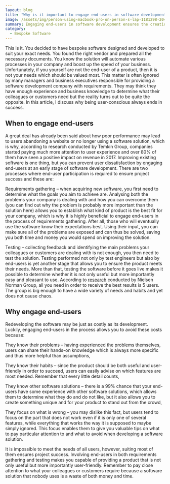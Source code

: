 ```yaml
---
layout: blog
title: "Why is it important to engage end-users in software development?"
image: /assets/img/person-using-macbook-pro-on-person-s-lap-1181298-2048x1367.jpg
summary: Engaging end-users in software development ensures the creation of user-friendly, effective solutions, avoiding costly redevelopments and meeting real user needs.
category:
  - Bespoke Software
---
```


This is it. You decided to have bespoke software designed and developed to suit your exact needs. You found the right vendor and prepared all the necessary documents. You know the solution will automate various processes in your company and boost up the speed of your business. Unfortunately, if you yourself are not the end-user of a product, then it is not your needs which should be valued most. This matter is often ignored by many managers and business executives responsible for providing a software development company with requirements. They may think they have enough experience and business knowledge to determine what their colleagues or customers need but the reality turns out to be quite the opposite. In this article, I discuss why being user-conscious always ends in success.

## When to engage end-users
A great deal has already been said about how poor performance may lead to users abandoning a website or no longer using a software solution, which is why, according to research conducted by Temkin Group, companies started paying much more attention to user experience and over 80% of them have seen a positive impact on revenue in 2017. Improving existing software is one thing, but you can prevent user dissatisfaction by engaging end-users at an early stage of software development. There are two processes where end-user participation is required to ensure project success and these are:

Requirements gathering – when acquiring new software, you first need to determine what the goals you aim to achieve are. Analysing both the problems your company is dealing with and how you can overcome them (you can find out why the problem is probably more important than the solution here) allows you to establish what kind of product is the best fit for your company, which is why it is highly beneficial to engage end-users in the process of requirements gathering. After all, those who will eventually use the software know their expectations best. Using their input, you can make sure all of the problems are exposed and can thus be solved, saving you both time and money you would spend on improving the solution.

Testing – collecting feedback and identifying the main problems your colleagues or customers are dealing with is not enough, you then need to test the solution. Testing performed not only by test engineers but also by end-users is yet another stage that allows you to ensure the product meets their needs. More than that, testing the software before it goes live makes it possible to determine whether it is not only useful but more importantly easy and pleasant to use. According to [research](https://www.nngroup.com/articles/why-you-only-need-to-test-with-5-users/) conducted by Nielsen Norman Group, all you need in order to receive the best results is 5 users. The group is big enough to have a wide variety of needs and habits and yet does not cause chaos.

## Why engage end-users
Redeveloping the software may be just as costly as its development. Luckily, engaging end-users in the process allows you to avoid these costs because:

They know their problems – having experienced the problems themselves, users can share their hands-on knowledge which is always more specific and thus more helpful than assumptions,

They know their habits – since the product should be both useful and user-friendly in order to succeed, users can easily advise on which features are most needed. Remember that every little detail counts,

They know other software solutions – there is a 99% chance that your end-users have some experience with other software solutions, which allows them to determine what they do and do not like, but it also allows you to create something unique and for your product to stand out from the crowd,

They focus on what is wrong – you may dislike this fact, but users tend to focus on the part that does not work even if it is only one of several features, while everything that works the way it is supposed to maybe simply ignored. This focus enables them to give you valuable tips on what to pay particular attention to and what to avoid when developing a software solution.

It is impossible to meet the needs of all users, however, suiting most of them ensures project success. Involving end-users in both requirements gathering and testing makes you capable of providing a product that is not only useful but more importantly user-friendly. Remember to pay close attention to what your colleagues or customers require because a software solution that nobody uses is a waste of both money and time.
